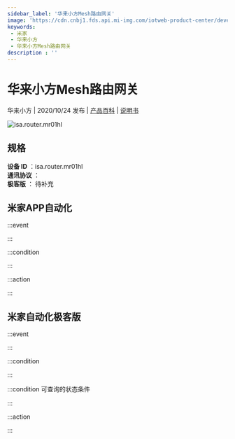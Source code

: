 ```yaml
---
sidebar_label: '华来小方Mesh路由网关'
image: 'https://cdn.cnbj1.fds.api.mi-img.com/iotweb-product-center/developer_1594718208003r7CeEQZ4.png?GalaxyAccessKeyId=AKVGLQWBOVIRQ3XLEW&Expires=9223372036854775807&Signature=qYModUW777LaLDgIKNbPZL0KeU4='
keywords: 
 - 米家
 - 华来小方
 - 华来小方Mesh路由网关
description : ''
---
```

# 华来小方Mesh路由网关

华来小方 | 2020/10/24 发布 | [产品百科](https://home.mi.com/webapp/content/baike/product/index.html?model=isa.router.mr01hl/) | [说明书](https://home.mi.com/views/introduction.html?model=isa.router.mr01hl&region=cn)

![isa.router.mr01hl](https://cdn.cnbj1.fds.api.mi-img.com/iotweb-product-center/developer_1594718208003r7CeEQZ4.png?GalaxyAccessKeyId=AKVGLQWBOVIRQ3XLEW&Expires=9223372036854775807&Signature=qYModUW777LaLDgIKNbPZL0KeU4=)

## 规格  
> 
**设备 ID** ：isa.router.mr01hl  
**通讯协议** ：  
**极客版**  ： 待补充 


## 米家APP自动化  

:::event  

:::

:::condition  

:::

:::action   

:::

## 米家自动化极客版  

:::event  

:::

:::condition  

:::

:::condition 可查询的状态条件  

:::

:::action  

:::

        
